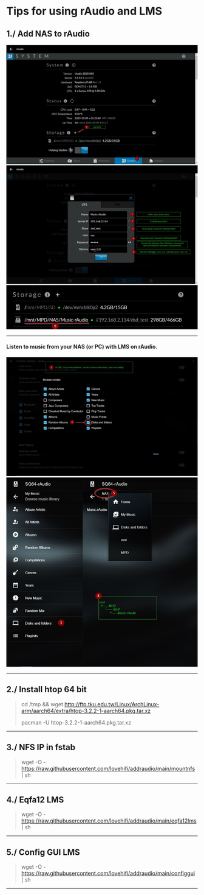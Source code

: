 # Tips for using rAudio and LMS
## 1./ Add NAS to rAudio
![Screenshot](001.jpg)
![Screenshot](002a.jpg)
![Screenshot](003.jpg)
>
--------
>
#### Listen to music from your NAS (or PC) with LMS on rAudio.
![Screenshot](004.jpg)
![Screenshot](005.jpg)
>
-------
>
## 2./ Install htop 64 bit
>
> cd /tmp && wget http://ftp.tku.edu.tw/Linux/ArchLinux-arm/aarch64/extra/htop-3.2.2-1-aarch64.pkg.tar.xz
>
> pacman -U htop-3.2.2-1-aarch64.pkg.tar.xz
>
-----------------
## 3./ NFS IP in fstab
>
> wget -O - https://raw.githubusercontent.com/lovehifi/addraudio/main/mountnfs | sh
>
-----------------
## 4./ Eqfa12 LMS
>
> wget -O - https://raw.githubusercontent.com/lovehifi/addraudio/main/eqfa12lms | sh
>
-----------------
## 5./ Config GUI LMS
>
> wget -O - https://raw.githubusercontent.com/lovehifi/addraudio/main/configgui | sh
>
-----------------

